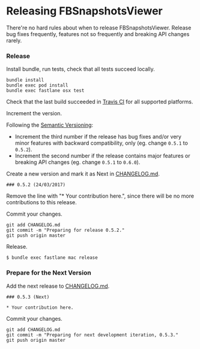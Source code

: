 # Releasing FBSnapshotsViewer

There're no hard rules about when to release FBSnapshotsViewer. Release bug fixes frequently, features not so frequently and breaking API changes rarely.

### Release

Install bundle, run tests, check that all tests succeed locally.

```
bundle install
bundle exec pod install
bundle exec fastlane osx test
```

Check that the last build succeeded in [Travis CI](https://travis-ci.org/Antondomashnev/FBSnapshotsViewer) for all supported platforms.

Increment the version.

Following the [Semantic Versioning](http://semver.org/):
*  Increment the third number if the release has bug fixes and/or very minor features with backward compatibility, only (eg. change `0.5.1` to `0.5.2`).
*  Increment the second number if the release contains major features or breaking API changes (eg. change `0.5.1` to `0.6.0`).

Create a new version and mark it as Next in [CHANGELOG.md](CHANGELOG.md).

```
### 0.5.2 (24/03/2017)
```

Remove the line with "* Your contribution here.", since there will be no more contributions to this release.

Commit your changes.

```
git add CHANGELOG.md
git commit -m "Preparing for release 0.5.2."
git push origin master
```

Release.

```
$ bundle exec fastlane mac release
```

### Prepare for the Next Version

Add the next release to [CHANGELOG.md](CHANGELOG.md).

```
### 0.5.3 (Next)

* Your contribution here.
```

Commit your changes.

```
git add CHANGELOG.md
git commit -m "Preparing for next development iteration, 0.5.3."
git push origin master
```
